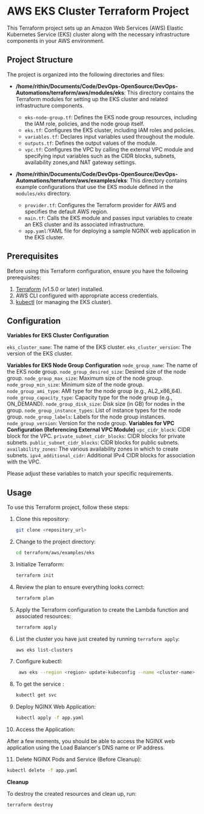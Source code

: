 # AWS EKS Cluster Terraform Project

This Terraform project sets up an Amazon Web Services (AWS) Elastic Kubernetes Service (EKS) cluster along with the necessary infrastructure components in your AWS environment.

## Project Structure

The project is organized into the following directories and files:

- **/home/rithin/Documents/Code/DevOps-OpenSource/DevOps-Automations/terraform/aws/modules/eks**: This directory contains the Terraform modules for setting up the EKS cluster and related infrastructure components.

  - `eks-node-group.tf`: Defines the EKS node group resources, including the IAM role, policies, and the node group itself.
  - `eks.tf`: Configures the EKS cluster, including IAM roles and policies.
  - `variables.tf`: Declares input variables used throughout the module.
  - `outputs.tf`: Defines the output values of the module.
  - `vpc.tf`:  Configures the VPC by calling the external VPC module and specifying input variables such as the CIDR blocks, subnets, availability zones,and NAT gateway settings.

- **/home/rithin/Documents/Code/DevOps-OpenSource/DevOps-Automations/terraform/aws/examples/eks**: This directory contains example configurations that use the EKS module defined in the `modules/eks` directory.

  - `provider.tf`: Configures the Terraform provider for AWS and specifies the default AWS region.
  - `main.tf`: Calls the EKS module and passes input variables to create an EKS cluster and its associated infrastructure.
  - `app.yaml`:YAML file for deploying a sample NGINX web application in the EKS cluster.


## Prerequisites

Before using this Terraform configuration, ensure you have the following prerequisites:

1. [Terraform](https://www.terraform.io/) (v1.5.0 or later) installed.
2. AWS CLI configured with appropriate access credentials.
3. [kubectl](https://kubernetes.io/docs/tasks/tools/) (or managing the EKS cluster).

## Configuration

**Variables for EKS Cluster Configuration**

`eks_cluster_name`: The name of the EKS cluster.
`eks_cluster_version`: The version of the EKS cluster.

**Variables for EKS Node Group Configuration**
`node_group_name`: The name of the EKS node group.
`node_group_desired_size`: Desired size of the node group.
`node_group_max_size`: Maximum size of the node group.
`node_group_min_size`: Minimum size of the node group.
`node_group_ami_type`: AMI type for the node group (e.g., AL2_x86_64).
`node_group_capacity_type`: Capacity type for the node group (e.g., ON_DEMAND).
`node_group_disk_size`: Disk size (in GB) for nodes in the group.
`node_group_instance_types`: List of instance types for the node group.
`node_group_labels`: Labels for the node group instances.
`node_group_version`: Version for the node group.
**Variables for VPC Configuration (Referencing External VPC Module)**
`vpc_cidr_block`: CIDR block for the VPC.
`private_subnet_cidr_blocks`: CIDR blocks for private subnets.
`public_subnet_cidr_blocks`: CIDR blocks for public subnets.
`availability_zones`: The various availability zones in which to create subnets.
`ipv4_additional_cidr`: Additional IPv4 CIDR blocks for association with the VPC.

Please adjust these variables to match your specific requirements.

## Usage

To use this Terraform project, follow these steps:

1. Clone this repository:
   ```bash
   git clone <repository_url>
   ```
2. Change to the project directory:
   ```bash
   cd terraform/aws/examples/eks
   ```
3. Initialize Terraform:
   ```bash
   terraform init
   ```
4. Review the plan to ensure everything looks correct:
   ```bash
   terraform plan
   ```
5. Apply the Terraform configuration to create the Lambda function and associated resources:
   ```bash
   terraform apply
   ```
6. List the cluster you have just created by running `terraform apply`:
   ```bash
   aws eks list-clusters
   ```
7. Configure kubectl:
   ```bash
    aws eks --region <region> update-kubeconfig --name <cluster-name>
    ```
8. To get the service :
   ```bash
   kubectl get svc
   ```
9. Deploy NGINX Web Application:
   ```bash
   kubectl apply -f app.yaml
   ```
10. Access the Application:
   
   After a few moments, you should be able to access the NGINX web application using the Load Balancer's DNS name or IP address.

11. Delete NGINX Pods and Service (Before Cleanup):
   ```bash
   kubectl delete -f app.yaml
   ```


**Cleanup**

To destroy the created resources and clean up, run:

```bash
terraform destroy
```